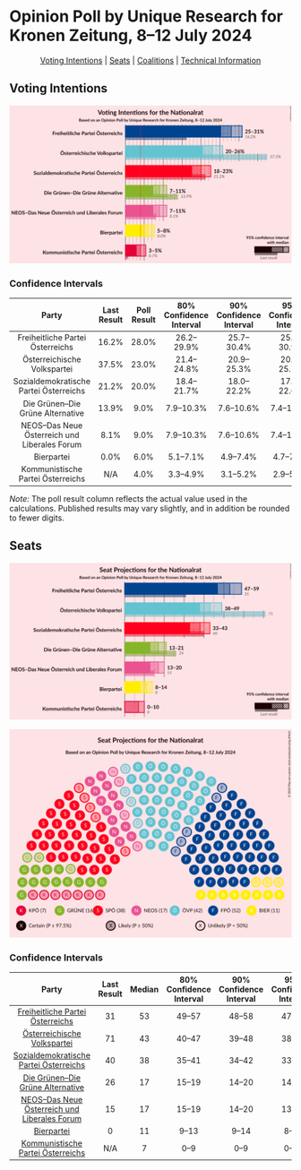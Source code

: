 # Opinion Poll by Unique Research for Kronen Zeitung, 8–12 July 2024

<p align="center"><a href="#voting-intentions">Voting Intentions</a> | <a href="#seats">Seats</a> | <a href="#coalitions">Coalitions</a> | <a href="#technical-information">Technical Information</a></p>

## Voting Intentions

![Graph with voting intentions not yet produced](2024-07-12-UniqueResearch.png "Voting Intentions")

### Confidence Intervals

| Party | Last Result | Poll Result | 80% Confidence Interval | 90% Confidence Interval | 95% Confidence Interval | 99% Confidence Interval |
|:-----:|:-----------:|:-----------:|:-----------------------:|:-----------------------:|:-----------------------:|:-----------------------:|
| Freiheitliche Partei Österreichs | 16.2% | 28.0% | 26.2–29.9% |25.7–30.4% |25.3–30.9% |24.5–31.8% |
| Österreichische Volkspartei | 37.5% | 23.0% | 21.4–24.8% |20.9–25.3% |20.5–25.7% |19.7–26.6% |
| Sozialdemokratische Partei Österreichs | 21.2% | 20.0% | 18.4–21.7% |18.0–22.2% |17.6–22.6% |16.9–23.4% |
| Die Grünen–Die Grüne Alternative | 13.9% | 9.0% | 7.9–10.3% |7.6–10.6% |7.4–10.9% |6.9–11.6% |
| NEOS–Das Neue Österreich und Liberales Forum | 8.1% | 9.0% | 7.9–10.3% |7.6–10.6% |7.4–10.9% |6.9–11.6% |
| Bierpartei | 0.0% | 6.0% | 5.1–7.1% |4.9–7.4% |4.7–7.7% |4.3–8.2% |
| Kommunistische Partei Österreichs | N/A | 4.0% | 3.3–4.9% |3.1–5.2% |2.9–5.4% |2.7–5.9% |

*Note:* The poll result column reflects the actual value used in the calculations. Published results may vary slightly, and in addition be rounded to fewer digits.

## Seats

![Graph with seats not yet produced](2024-07-12-UniqueResearch-seats.png "Seats")

![Graph with seating plan not yet produced](2024-07-12-UniqueResearch-seating-plan.png "Seating Plan")

### Confidence Intervals

| Party | Last Result | Median | 80% Confidence Interval | 90% Confidence Interval | 95% Confidence Interval | 99% Confidence Interval |
|:-----:|:-----------:|:------:|:-----------------------:|:-----------------------:|:-----------------------:|:-----------------------:|
| <a href="#freiheitliche-partei-österreichs">Freiheitliche Partei Österreichs</a> | 31 | 53 | 49–57 |48–58 |47–59 |46–60 |
| <a href="#österreichische-volkspartei">Österreichische Volkspartei</a> | 71 | 43 | 40–47 |39–48 |38–49 |37–50 |
| <a href="#sozialdemokratische-partei-österreichs">Sozialdemokratische Partei Österreichs</a> | 40 | 38 | 35–41 |34–42 |33–43 |31–45 |
| <a href="#die-grünen–die-grüne-alternative">Die Grünen–Die Grüne Alternative</a> | 26 | 17 | 15–19 |14–20 |14–20 |13–22 |
| <a href="#neos–das-neue-österreich-und-liberales-forum">NEOS–Das Neue Österreich und Liberales Forum</a> | 15 | 17 | 15–19 |14–20 |13–20 |13–22 |
| <a href="#bierpartei">Bierpartei</a> | 0 | 11 | 9–13 |9–14 |8–14 |8–15 |
| <a href="#kommunistische-partei-österreichs">Kommunistische Partei Österreichs</a> | N/A | 7 | 0–9 |0–9 |0–10 |0–11 |

